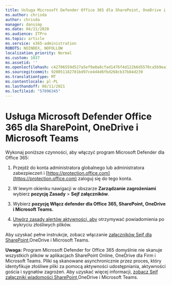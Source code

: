 ```yaml
---
title: Usługa Microsoft Defender Office 365 dla SharePoint, OneDrive i Microsoft Teams
ms.author: chrisda
author: chrisda
manager: dansimp
ms.date: 04/21/2020
ms.audience: ITPro
ms.topic: article
ms.service: o365-administration
ROBOTS: NOINDEX, NOFOLLOW
localization_priority: Normal
ms.custom: 1037
ms.assetid: ''
ms.openlocfilehash: c42786559d527a5ef9a0a8cfad1476f4d122b6d5570ca5b9ea138b21a153ae96
ms.sourcegitcommit: 920051182781bd97ce4d4d6fbd268cb37b84d239
ms.translationtype: MT
ms.contentlocale: pl-PL
ms.lasthandoff: 08/11/2021
ms.locfileid: "57896345"
---
```

# <a name="microsoft-defender-for-office-365-for-sharepoint-onedrive-and-microsoft-teams"></a>Usługa Microsoft Defender Office 365 dla SharePoint, OneDrive i Microsoft Teams

Wykonaj poniższe czynności, aby włączyć program Microsoft Defender dla Office 365:

1. Przejdź do konta administratora globalnego lub administratora zabezpieczeń i [https://protection.office.com](https://protection.office.com) zaloguj się do tego konta.

2. W lewym okienku nawigacji w obszarze **Zarządzanie zagrożeniami** wybierz **pozycję Zasady** \> **Sejf załączników**.

3. Wybierz **pozycję Włącz defender dla Office 365, SharePoint, OneDrive i Microsoft Teams.**

4. [Utwórz zasady alertów aktywności, aby](https://docs.microsoft.com/microsoft-365/compliance/create-activity-alerts) otrzymywać powiadomienia po wykryciu złośliwych plików.

Aby uzyskać pełne instrukcje, zobacz włączanie [załączników Sejf dla SharePoint,](https://docs.microsoft.com/microsoft-365/security/office-365-security/turn-on-atp-for-spo-odb-and-teams)OneDrive i Microsoft Teams.

**Uwaga:** Program Microsoft Defender for Office 365 domyślnie nie skanuje wszystkich plików w aplikacjach SharePoint Online, OneDrive dla Firm i Microsoft Teams. Pliki są skanowane asynchronicznie przez proces, który identyfikuje złośliwe pliki za pomocą aktywności udostępniania, aktywności gościa i sygnałów zagrożeń. Aby uzyskać więcej informacji, [zobacz Sejf załączniki wiadomości SharePoint,](https://docs.microsoft.com/microsoft-365/security/office-365-security/atp-for-spo-odb-and-teams)OneDrive i Microsoft Teams.
